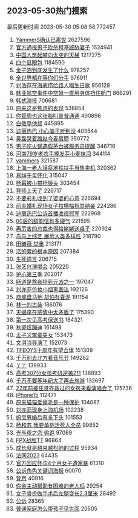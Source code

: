## 2023-05-30热门搜索 
最后更新时间 2023-05-30 05:08:58.772457 
1. [YammerS确认已离世](https://s.weibo.com/weibo?q=%23YammerS%E7%A1%AE%E8%AE%A4%E5%B7%B2%E7%A6%BB%E4%B8%96%23&t=31&band_rank=1&Refer=top) 2627596
1. [官方通报男子砍杀柯基威胁妻子](https://s.weibo.com/weibo?q=%23%E5%AE%98%E6%96%B9%E9%80%9A%E6%8A%A5%E7%94%B7%E5%AD%90%E7%A0%8D%E6%9D%80%E6%9F%AF%E5%9F%BA%E5%A8%81%E8%83%81%E5%A6%BB%E5%AD%90%23&t=31&band_rank=2&Refer=top) 1524941
1. [中国人筑起攀向太空的天梯](https://s.weibo.com/weibo?q=%23%E4%B8%AD%E5%9B%BD%E4%BA%BA%E7%AD%91%E8%B5%B7%E6%94%80%E5%90%91%E5%A4%AA%E7%A9%BA%E7%9A%84%E5%A4%A9%E6%A2%AF%23&t=31&band_rank=3&Refer=top) 1217275
1. [四个显眼包](https://s.weibo.com/weibo?q=%E5%9B%9B%E4%B8%AA%E6%98%BE%E7%9C%BC%E5%8C%85&t=31&band_rank=4&Refer=top) 1184590
1. [金子涵到底发生了什么](https://s.weibo.com/weibo?q=%23%E9%87%91%E5%AD%90%E6%B6%B5%E5%88%B0%E5%BA%95%E5%8F%91%E7%94%9F%E4%BA%86%E4%BB%80%E4%B9%88%23&t=31&band_rank=5&Refer=top) 978257
1. [全世界都在等你们分手](https://s.weibo.com/weibo?q=%E5%85%A8%E4%B8%96%E7%95%8C%E9%83%BD%E5%9C%A8%E7%AD%89%E4%BD%A0%E4%BB%AC%E5%88%86%E6%89%8B&t=31&band_rank=6&Refer=top) 976911
1. [刘浩存在海底捞给路人唱生日歌](https://s.weibo.com/weibo?q=%23%E5%88%98%E6%B5%A9%E5%AD%98%E5%9C%A8%E6%B5%B7%E5%BA%95%E6%8D%9E%E7%BB%99%E8%B7%AF%E4%BA%BA%E5%94%B1%E7%94%9F%E6%97%A5%E6%AD%8C%23&t=31&band_rank=7&Refer=top) 956128
1. [韩亚航空事件中空姐一直用身体挡住舱门](https://s.weibo.com/weibo?q=%23%E9%9F%A9%E4%BA%9A%E8%88%AA%E7%A9%BA%E4%BA%8B%E4%BB%B6%E4%B8%AD%E7%A9%BA%E5%A7%90%E4%B8%80%E7%9B%B4%E7%94%A8%E8%BA%AB%E4%BD%93%E6%8C%A1%E4%BD%8F%E8%88%B1%E9%97%A8%23&t=31&band_rank=8&Refer=top) 866291
1. [韩式演技](https://s.weibo.com/weibo?q=%E9%9F%A9%E5%BC%8F%E6%BC%94%E6%8A%80&t=31&band_rank=9&Refer=top) 706681
1. [原来这是焦虑的表现](https://s.weibo.com/weibo?q=%E5%8E%9F%E6%9D%A5%E8%BF%99%E6%98%AF%E7%84%A6%E8%99%91%E7%9A%84%E8%A1%A8%E7%8E%B0&t=31&band_rank=14&Refer=top) 538854
1. [你管周也这张脸叫普普通通](https://s.weibo.com/weibo?q=%23%E4%BD%A0%E7%AE%A1%E5%91%A8%E4%B9%9F%E8%BF%99%E5%BC%A0%E8%84%B8%E5%8F%AB%E6%99%AE%E6%99%AE%E9%80%9A%E9%80%9A%23&t=31&band_rank=11&Refer=top) 490896
1. [白敬亭他叔](https://s.weibo.com/weibo?q=%E7%99%BD%E6%95%AC%E4%BA%AD%E4%BB%96%E5%8F%94&t=31&band_rank=12&Refer=top) 445885
1. [迪丽热巴 小心骗子听到没](https://s.weibo.com/weibo?q=%E8%BF%AA%E4%B8%BD%E7%83%AD%E5%B7%B4%20%E5%B0%8F%E5%BF%83%E9%AA%97%E5%AD%90%E5%90%AC%E5%88%B0%E6%B2%A1&t=31&band_rank=13&Refer=top) 403544
1. [吴磊哭着蹭赵今麦肩膀](https://s.weibo.com/weibo?q=%23%E5%90%B4%E7%A3%8A%E5%93%AD%E7%9D%80%E8%B9%AD%E8%B5%B5%E4%BB%8A%E9%BA%A6%E8%82%A9%E8%86%80%23&t=31&band_rank=16&Refer=top) 350772
1. [男子吃火锅遇假茅台被服务员提醒](https://s.weibo.com/weibo?q=%23%E7%94%B7%E5%AD%90%E5%90%83%E7%81%AB%E9%94%85%E9%81%87%E5%81%87%E8%8C%85%E5%8F%B0%E8%A2%AB%E6%9C%8D%E5%8A%A1%E5%91%98%E6%8F%90%E9%86%92%23&t=31&band_rank=10&Refer=top) 346716
1. [河南79岁老农手捧发芽小麦抹泪](https://s.weibo.com/weibo?q=%23%E6%B2%B3%E5%8D%9779%E5%B2%81%E8%80%81%E5%86%9C%E6%89%8B%E6%8D%A7%E5%8F%91%E8%8A%BD%E5%B0%8F%E9%BA%A6%E6%8A%B9%E6%B3%AA%23&t=31&band_rank=35&Refer=top) 344114
1. [yammers](https://s.weibo.com/weibo?q=yammers&t=31&band_rank=19&Refer=top) 321587
1. [上海一老人误将地铁扶手当售卖机](https://s.weibo.com/weibo?q=%23%E4%B8%8A%E6%B5%B7%E4%B8%80%E8%80%81%E4%BA%BA%E8%AF%AF%E5%B0%86%E5%9C%B0%E9%93%81%E6%89%B6%E6%89%8B%E5%BD%93%E5%94%AE%E5%8D%96%E6%9C%BA%23&t=31&band_rank=15&Refer=top) 320362
1. [易烊千玺怀化](https://s.weibo.com/weibo?q=%E6%98%93%E7%83%8A%E5%8D%83%E7%8E%BA%E6%80%80%E5%8C%96&t=31&band_rank=17&Refer=top) 315047
1. [杨幂被小猫抢镜头](https://s.weibo.com/weibo?q=%23%E6%9D%A8%E5%B9%82%E8%A2%AB%E5%B0%8F%E7%8C%AB%E6%8A%A2%E9%95%9C%E5%A4%B4%23&t=31&band_rank=18&Refer=top) 303454
1. [导师上天了](https://s.weibo.com/weibo?q=%E5%AF%BC%E5%B8%88%E4%B8%8A%E5%A4%A9%E4%BA%86&t=31&band_rank=20&Refer=top) 226717
1. [不要彩礼收到了婆婆的心意](https://s.weibo.com/weibo?q=%23%E4%B8%8D%E8%A6%81%E5%BD%A9%E7%A4%BC%E6%94%B6%E5%88%B0%E4%BA%86%E5%A9%86%E5%A9%86%E7%9A%84%E5%BF%83%E6%84%8F%23&t=31&band_rank=21&Refer=top) 226694
1. [前夫婚礼现场女子拉横幅祝其纳妾](https://s.weibo.com/weibo?q=%23%E5%89%8D%E5%A4%AB%E5%A9%9A%E7%A4%BC%E7%8E%B0%E5%9C%BA%E5%A5%B3%E5%AD%90%E6%8B%89%E6%A8%AA%E5%B9%85%E7%A5%9D%E5%85%B6%E7%BA%B3%E5%A6%BE%23&t=31&band_rank=22&Refer=top) 224286
1. [迪丽热巴公诉首播收视冠军](https://s.weibo.com/weibo?q=%23%E8%BF%AA%E4%B8%BD%E7%83%AD%E5%B7%B4%E5%85%AC%E8%AF%89%E9%A6%96%E6%92%AD%E6%94%B6%E8%A7%86%E5%86%A0%E5%86%9B%23&t=31&band_rank=23&Refer=top) 222968
1. [00后的辞职信有多硬气](https://s.weibo.com/weibo?q=%2300%E5%90%8E%E7%9A%84%E8%BE%9E%E8%81%8C%E4%BF%A1%E6%9C%89%E5%A4%9A%E7%A1%AC%E6%B0%94%23&t=31&band_rank=24&Refer=top) 221595
1. [再厉害的总裁也得给姥姥送桌子](https://s.weibo.com/weibo?q=%E5%86%8D%E5%8E%89%E5%AE%B3%E7%9A%84%E6%80%BB%E8%A3%81%E4%B9%9F%E5%BE%97%E7%BB%99%E5%A7%A5%E5%A7%A5%E9%80%81%E6%A1%8C%E5%AD%90&t=31&band_rank=25&Refer=top) 220924
1. [鸟鸟上综艺 展示人类多样性](https://s.weibo.com/weibo?q=%E9%B8%9F%E9%B8%9F%E4%B8%8A%E7%BB%BC%E8%89%BA%20%E5%B1%95%E7%A4%BA%E4%BA%BA%E7%B1%BB%E5%A4%9A%E6%A0%B7%E6%80%A7&t=31&band_rank=26&Refer=top) 218790
1. [田曦薇 举重](https://s.weibo.com/weibo?q=%E7%94%B0%E6%9B%A6%E8%96%87%20%E4%B8%BE%E9%87%8D&t=31&band_rank=27&Refer=top) 213171
1. [活的累的根本原因](https://s.weibo.com/weibo?q=%E6%B4%BB%E7%9A%84%E7%B4%AF%E7%9A%84%E6%A0%B9%E6%9C%AC%E5%8E%9F%E5%9B%A0&t=31&band_rank=48&Refer=top) 207384
1. [生死遗言](https://s.weibo.com/weibo?q=%E7%94%9F%E6%AD%BB%E9%81%97%E8%A8%80&t=31&band_rank=22&Refer=top) 206715
1. [张艺兴演唱会](https://s.weibo.com/weibo?q=%E5%BC%A0%E8%89%BA%E5%85%B4%E6%BC%94%E5%94%B1%E4%BC%9A&t=31&band_rank=28&Refer=top) 205220
1. [护心第三季](https://s.weibo.com/weibo?q=%23%E6%8A%A4%E5%BF%83%E7%AC%AC%E4%B8%89%E5%AD%A3%23&t=31&band_rank=29&Refer=top) 202017
1. [肠道是熬夜猝死元凶之一](https://s.weibo.com/weibo?q=%23%E8%82%A0%E9%81%93%E6%98%AF%E7%86%AC%E5%A4%9C%E7%8C%9D%E6%AD%BB%E5%85%83%E5%87%B6%E4%B9%8B%E4%B8%80%23&t=31&band_rank=30&Refer=top) 197047
1. [刘亦菲仿妆小烟熏画法](https://s.weibo.com/weibo?q=%E5%88%98%E4%BA%A6%E8%8F%B2%E4%BB%BF%E5%A6%86%E5%B0%8F%E7%83%9F%E7%86%8F%E7%94%BB%E6%B3%95&t=31&band_rank=49&Refer=top) 192126
1. [庾郎盘马地 却怕有春泥](https://s.weibo.com/weibo?q=%E5%BA%BE%E9%83%8E%E7%9B%98%E9%A9%AC%E5%9C%B0%20%E5%8D%B4%E6%80%95%E6%9C%89%E6%98%A5%E6%B3%A5&t=31&band_rank=31&Refer=top) 191154
1. [林一的古装](https://s.weibo.com/weibo?q=%23%E6%9E%97%E4%B8%80%E7%9A%84%E5%8F%A4%E8%A3%85%23&t=31&band_rank=32&Refer=top) 186076
1. [天蝎座在感情中太矛盾了](https://s.weibo.com/weibo?q=%E5%A4%A9%E8%9D%8E%E5%BA%A7%E5%9C%A8%E6%84%9F%E6%83%85%E4%B8%AD%E5%A4%AA%E7%9F%9B%E7%9B%BE%E4%BA%86&t=31&band_rank=33&Refer=top) 175390
1. [第一次见高考保送书](https://s.weibo.com/weibo?q=%E7%AC%AC%E4%B8%80%E6%AC%A1%E8%A7%81%E9%AB%98%E8%80%83%E4%BF%9D%E9%80%81%E4%B9%A6&t=31&band_rank=34&Refer=top) 164321
1. [秋瓷炫蹦迪](https://s.weibo.com/weibo?q=%23%E7%A7%8B%E7%93%B7%E7%82%AB%E8%B9%A6%E8%BF%AA%23&t=31&band_rank=41&Refer=top) 161498
1. [孟子义笨蛋美女](https://s.weibo.com/weibo?q=%E5%AD%9F%E5%AD%90%E4%B9%89%E7%AC%A8%E8%9B%8B%E7%BE%8E%E5%A5%B3&t=31&band_rank=36&Refer=top) 153473
1. [文淇当导演了](https://s.weibo.com/weibo?q=%23%E6%96%87%E6%B7%87%E5%BD%93%E5%AF%BC%E6%BC%94%E4%BA%86%23&t=31&band_rank=37&Refer=top) 152073
1. [TFBOYS十周年有望合体](https://s.weibo.com/weibo?q=%23TFBOYS%E5%8D%81%E5%91%A8%E5%B9%B4%E6%9C%89%E6%9C%9B%E5%90%88%E4%BD%93%23&t=31&band_rank=38&Refer=top) 151309
1. [千万别去北方看音乐节](https://s.weibo.com/weibo?q=%23%E5%8D%83%E4%B8%87%E5%88%AB%E5%8E%BB%E5%8C%97%E6%96%B9%E7%9C%8B%E9%9F%B3%E4%B9%90%E8%8A%82%23&t=31&band_rank=39&Refer=top) 149282
1. [丫丫](https://s.weibo.com/weibo?q=%E4%B8%AB%E4%B8%AB&t=31&band_rank=40&Refer=top) 139933
1. [高考307分女孩考研逆袭211](https://s.weibo.com/weibo?q=%23%E9%AB%98%E8%80%83307%E5%88%86%E5%A5%B3%E5%AD%A9%E8%80%83%E7%A0%94%E9%80%86%E8%A2%AD211%23&t=31&band_rank=42&Refer=top) 138893
1. [千万不要等年纪大了再去旅游](https://s.weibo.com/weibo?q=%23%E5%8D%83%E4%B8%87%E4%B8%8D%E8%A6%81%E7%AD%89%E5%B9%B4%E7%BA%AA%E5%A4%A7%E4%BA%86%E5%86%8D%E5%8E%BB%E6%97%85%E6%B8%B8%23&t=31&band_rank=43&Refer=top) 132697
1. [22年前被任贤齐救过的女孩来看演唱会了](https://s.weibo.com/weibo?q=%2322%E5%B9%B4%E5%89%8D%E8%A2%AB%E4%BB%BB%E8%B4%A4%E9%BD%90%E6%95%91%E8%BF%87%E7%9A%84%E5%A5%B3%E5%AD%A9%E6%9D%A5%E7%9C%8B%E6%BC%94%E5%94%B1%E4%BC%9A%E4%BA%86%23&t=31&band_rank=44&Refer=top) 125736
1. [iPhone15](https://s.weibo.com/weibo?q=iPhone15&t=31&band_rank=48&Refer=top) 112471
1. [原来猫猫爱掉毛是一种保护](https://s.weibo.com/weibo?q=%E5%8E%9F%E6%9D%A5%E7%8C%AB%E7%8C%AB%E7%88%B1%E6%8E%89%E6%AF%9B%E6%98%AF%E4%B8%80%E7%A7%8D%E4%BF%9D%E6%8A%A4&t=31&band_rank=46&Refer=top) 104087
1. [刘亦菲现身上海机场](https://s.weibo.com/weibo?q=%23%E5%88%98%E4%BA%A6%E8%8F%B2%E7%8E%B0%E8%BA%AB%E4%B8%8A%E6%B5%B7%E6%9C%BA%E5%9C%BA%23&t=31&band_rank=45&Refer=top) 102238
1. [妈宝男婚后有多下头](https://s.weibo.com/weibo?q=%23%E5%A6%88%E5%AE%9D%E7%94%B7%E5%A9%9A%E5%90%8E%E6%9C%89%E5%A4%9A%E4%B8%8B%E5%A4%B4%23&t=31&band_rank=46&Refer=top) 101553
1. [杨和苏 我要单挑活死人全员](https://s.weibo.com/weibo?q=%E6%9D%A8%E5%92%8C%E8%8B%8F%20%E6%88%91%E8%A6%81%E5%8D%95%E6%8C%91%E6%B4%BB%E6%AD%BB%E4%BA%BA%E5%85%A8%E5%91%98&t=31&band_rank=47&Refer=top) 99852
1. [光与夜之恋 偷跑](https://s.weibo.com/weibo?q=%E5%85%89%E4%B8%8E%E5%A4%9C%E4%B9%8B%E6%81%8B%20%E5%81%B7%E8%B7%91&t=31&band_rank=49&Refer=top) 97069
1. [FPX战胜TT](https://s.weibo.com/weibo?q=%23FPX%E6%88%98%E8%83%9CTT%23&t=31&band_rank=50&Refer=top) 96864
1. [成长就是越来越松弛的过程](https://s.weibo.com/weibo?q=%E6%88%90%E9%95%BF%E5%B0%B1%E6%98%AF%E8%B6%8A%E6%9D%A5%E8%B6%8A%E6%9D%BE%E5%BC%9B%E7%9A%84%E8%BF%87%E7%A8%8B&t=31&band_rank=45&Refer=top) 95934
1. [法网2023](https://s.weibo.com/weibo?q=%E6%B3%95%E7%BD%912023&t=31&band_rank=49&Refer=top) 64435
1. [官方回应怀孕4个月女子遭家暴](https://s.weibo.com/weibo?q=%23%E5%AE%98%E6%96%B9%E5%9B%9E%E5%BA%94%E6%80%80%E5%AD%954%E4%B8%AA%E6%9C%88%E5%A5%B3%E5%AD%90%E9%81%AD%E5%AE%B6%E6%9A%B4%23&t=31&band_rank=25&Refer=top) 61310
1. [公诉角色关键词海报](https://s.weibo.com/weibo?q=%23%E5%85%AC%E8%AF%89%E8%A7%92%E8%89%B2%E5%85%B3%E9%94%AE%E8%AF%8D%E6%B5%B7%E6%8A%A5%23&t=31&band_rank=49&Refer=top) 60070
1. [登月](https://s.weibo.com/weibo?q=%E7%99%BB%E6%9C%88&t=31&band_rank=50&Refer=top) 40916
1. [你会主动帮助有困难的老人吗](https://s.weibo.com/weibo?q=%23%E4%BD%A0%E4%BC%9A%E4%B8%BB%E5%8A%A8%E5%B8%AE%E5%8A%A9%E6%9C%89%E5%9B%B0%E9%9A%BE%E7%9A%84%E8%80%81%E4%BA%BA%E5%90%97%23&t=31&band_rank=47&Refer=top) 29254
1. [女子骨折做手术后左腿变长2.3厘米](https://s.weibo.com/weibo?q=%23%E5%A5%B3%E5%AD%90%E9%AA%A8%E6%8A%98%E5%81%9A%E6%89%8B%E6%9C%AF%E5%90%8E%E5%B7%A6%E8%85%BF%E5%8F%98%E9%95%BF2.3%E5%8E%98%E7%B1%B3%23&t=31&band_rank=49&Refer=top) 28492
1. [公诉](https://s.weibo.com/weibo?q=%E5%85%AC%E8%AF%89&t=31&band_rank=50&Refer=top) 28365
1. [普通家庭怎么带孩子见世面](https://s.weibo.com/weibo?q=%E6%99%AE%E9%80%9A%E5%AE%B6%E5%BA%AD%E6%80%8E%E4%B9%88%E5%B8%A6%E5%AD%A9%E5%AD%90%E8%A7%81%E4%B8%96%E9%9D%A2&t=31&band_rank=32&Refer=top) 20505
